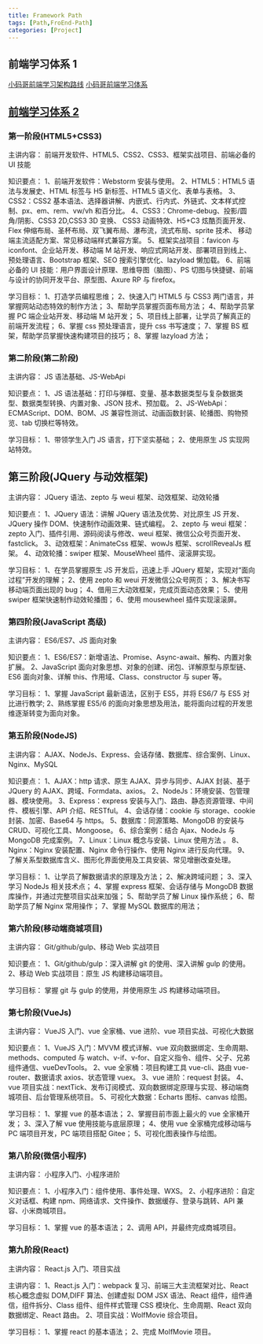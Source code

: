 ```yaml
---
title: Framework Path
tags: [Path,FroEnd-Path]
categories: [Project]
---
```


## 前端学习体系 1

[小码哥前端学习架构路线](/file/FrontEnd-KnowledgePath.pdf)
[小码哥前端学习体系](http://xiaomage.ke.qq.com/#category=15733794887010602&tab=1)

## [前端学习体系 2](http://www.wolfcode.cn/article/index/id/1592)

### 第一阶段(HTML5+CSS3)

主讲内容：
前端开发软件、HTML5、CSS2、CSS3、框架实战项目、前端必备的 UI 技能

知识要点：
1、前端开发软件：Webstorm 安装与使用。
2、HTML5：HTML5 语法与发展史、HTML 标签与 H5 新标签、HTML5 语义化、表单与表格。
3、CSS2：CSS2 基本语法、选择器讲解、内嵌式、行内式、外链式、文本样式控制、px、em、rem、vw/vh 和百分比。
4、CSS3：Chrome-debug、投影/圆角/阴影、CSS3 2D,CSS3 3D 变换、 CSS3 动画特效、H5+C3 炫酷页面开发、Flex 伸缩布局、圣杯布局、双飞翼布局、瀑布流，流式布局、sprite 技术、 移动端主流适配方案、常见移动端样式兼容方案。
5、框架实战项目：favicon 与 iconfont、企业站开发、移动端 M 站开发、响应式网站开发、部署项目到线上、预处理语言、Bootstrap 框架、SEO 搜索引擎优化、lazyload 懒加载。
6、前端必备的 UI 技能：用户界面设计原理、思维导图（脑图）、PS 切图与快捷键、前端与设计的协同开发平台、原型图、Axure RP 与 firefox。

学习目标：
1、打造学员编程思维；
2、快速入门 HTML5 与 CSS3 两门语言，并掌握网站动态特效的制作方法；
3、帮助学员掌握页面布局方法；
4、帮助学员掌握 PC 端企业站开发、移动端 M 站开发；
5、项目线上部署，让学员了解真正的前端开发流程；
6、掌握 css 预处理语言，提升 css 书写速度；
7、掌握 BS 框架，帮助学员掌握快速构建项目的技巧；
8、掌握 lazyload 方法；

### 第二阶段(第二阶段)

主讲内容：
JS 语法基础、JS-WebApi

知识要点：
1、JS 语法基础：打印与弹框、变量、基本数据类型与复杂数据类型、数据类型转换、内置对象、JSON 技术、预加载。
2、JS-WebApi：ECMAScript、DOM、BOM、JS 兼容性测试、动画函数封装、轮播图、购物预览、tab 切换栏等特效。

学习目标：
1、带领学生入门 JS 语言，打下坚实基础；
2、使用原生 JS 实现网站特效。

## 第三阶段(JQuery 与动效框架)

主讲内容：
JQuery 语法、zepto 与 weui 框架、动效框架、动效轮播

知识要点：
1、JQuery 语法：讲解 JQuery 语法及优势、对比原生 JS 开发、JQuery 操作 DOM、快速制作动画效果、链式编程。
2、zepto 与 weui 框架：zepto 入门、插件引用、源码阅读与修改、weui 框架、微信公众号页面开发、fastclick。
3、动效框架：AnimateCss 框架、wowJs 框架、scrollRevealJs 框架。
4、动效轮播：swiper 框架、MouseWheel 插件、滚滚屏实现。

学习目标：
1、在学员掌握原生 JS 开发后，迅速上手 JQuery 框架，实现对“面向过程”开发的理解；
2、使用 zepto 和 weui 开发微信公众号网页；
3、解决书写移动端页面出现的 bug；
4、借用三大动效框架，完成页面动态效果；
5、使用 swiper 框架快速制作动效轮播图；
6、使用 mousewheel 插件实现滚滚屏。

### 第四阶段(JavaScript 高级)

主讲内容：
ES6/ES7、JS 面向对象

知识要点：
1、ES6/ES7：新增语法、Promise、Async-await、解构、内置对象扩展。
2、JavaScript 面向对象思想、对象的创建、闭包、详解原型与原型链、ES6 面向对象、详解 this、作用域、Class、constructor 与 super 等。

学习目标：
1、掌握 JavaScript 最新语法，区别于 ES5，并将 ES6/7 与 ES5 对比进行教学;
2、熟练掌握 ES5/6 的面向对象思想及用法，能将面向过程的开发思维逐渐转变为面向对象。

### 第五阶段(NodeJS)

主讲内容：
AJAX、NodeJs、Express、会话存储、数据库、综合案例、Linux、Nginx、MySQL

知识要点：
1、AJAX：http 请求、原生 AJAX、异步与同步、AJAX 封装、基于 JQuery 的 AJAX、跨域、Formdata、axios。
2、NodeJs：环境安装、包管理器、模块使用。
3、Express：express 安装与入门、路由、静态资源管理、中间件、模板引擎、API 介绍、RESTful。
4、会话存储：cookie 与 storage、cookie 封装、加密、Base64 与 https。
5、数据库：同源策略、MongoDB 的安装与 CRUD、可视化工具、Mongoose。
6、综合案例：结合 Ajax、NodeJs 与 MongoDB 完成案例。
7、Linux：Linux 概念与安装、Linux 使用方法 。
8、Nginx：Nginx 安装配置、Nginx 命令行操作、使用 Nginx 进行反向代理。
9、了解关系型数据库含义、图形化界面使用及工具安装、常见增删改查处理。

学习目标：
1、让学员了解数据请求的原理及方法；
2、解决跨域问题；
3、深入学习 NodeJs 相关技术点；
4、掌握 express 框架、会话存储与 MongoDB 数据库操作，并通过完整项目实战来加强；
5、帮助学员了解 Linux 操作系统；
6、帮助学员了解 Nginx 常用操作；
7、掌握 MySQL 数据库的用法；

### 第六阶段(移动端商城项目)

主讲内容：
Git/github/gulp、移动 Web 实战项目

知识要点：
1、Git/github/gulp：深入讲解 git 的使用、深入讲解 gulp 的使用。
2、移动 Web 实战项目：原生 JS 构建移动端项目。

学习目标：
掌握 git 与 gulp 的使用，并使用原生 JS 构建移动端项目。

### 第七阶段(VueJs)

主讲内容：
VueJS 入门、vue 全家桶、vue 进阶、vue 项目实战、可视化大数据

知识要点：
1、VueJS 入门：MVVM 模式详解、vue 双向数据绑定、生命周期、methods、computed 与 watch、v-if、v-for、自定义指令、组件、父子、兄弟组件通信、vueDevTools。
2、vue 全家桶：项目构建工具 vue-cli、路由 vue-router、数据请求 axios、状态管理 vuex。
3、vue 进阶：request 封装。
4、vue 项目实战：nextTick、发布订阅模式、双向数据绑定原理与实现、移动端商城项目、后台管理系统项目。
5、可视化大数据：Echarts 图标、canvas 绘图。

学习目标：
1、掌握 vue 的基本语法；
2、掌握目前市面上最火的 vue 全家桶开发；
3、深入了解 vue 使用技能与底层原理；
4、使用 vue 全家桶完成移动端与 PC 端项目开发，PC 端项目搭配 Gitee；
5、可视化图表操作与绘图。

### 第八阶段(微信小程序)

主讲内容：
小程序入门、小程序进阶

知识要点：
1、小程序入门：组件使用、事件处理、WXS。
2、小程序进阶：自定义对话框、构建 npm、网络请求、文件操作、数据缓存、登录与跳转、API 兼容、小米商城项目。

学习目标：
1、掌握 vue 的基本语法；
2、调用 API，并最终完成商城项目。

### 第九阶段(React)

主讲内容：
React.js 入门、项目实战

主讲内容：
1、React.js 入门：webpack 复习、前端三大主流框架对比、React 核心概念虚拟 DOM,DIFF 算法、创建虚拟 DOM JSX 语法、React 组件，组件通信，组件拆分、Class 组件、组件样式管理 CSS 模块化、生命周期、React 双向数据绑定、React 路由。
2、项目实战：WolfMovie 综合项目。

学习目标：
1、掌握 react 的基本语法；
2、完成 MolfMovie 项目。
